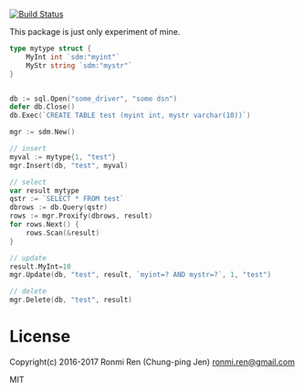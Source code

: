 [![Build Status](https://ci.ronmi.tw/api/badges/ronmi/sdm/status.svg)](https://ci.ronmi.tw/ronmi/sdm)

This package is just only experiment of mine.

```go
type mytype struct {
    MyInt int `sdm:"myint"`
    MyStr string `sdm:"mystr"`
}


db := sql.Open("some_driver", "some dsn")
defer db.Close()
db.Exec(`CREATE TABLE test (myint int, mystr varchar(10))`)

mgr := sdm.New()

// insert
myval := mytype{1, "test"}
mgr.Insert(db, "test", myval)

// select
var result mytype
qstr := `SELECT * FROM test`
dbrows := db.Query(qstr)
rows := mgr.Proxify(dbrows, result)
for rows.Next() {
    rows.Scan(&result)
}

// update
result.MyInt=10
mgr.Update(db, "test", result, `myint=? AND mystr=?`, 1, "test")

// delete
mgr.Delete(db, "test", result)
```

# License

Copyright(c) 2016-2017 Ronmi Ren (Chung-ping Jen) <ronmi.ren@gmail.com>

MIT
